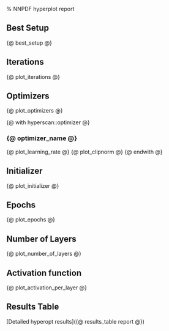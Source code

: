 % NNPDF hyperplot report

## Best Setup
{@ best_setup @}

## Iterations
{@ plot_iterations @}

## Optimizers
{@ plot_optimizers @}

{@ with hyperscan::optimizer @}
### {@ optimizer_name @}
{@ plot_learning_rate @}
{@ plot_clipnorm @}
{@ endwith @}

## Initializer
{@ plot_initializer @}

## Epochs
{@ plot_epochs @}

## Number of Layers
{@ plot_number_of_layers @}

## Activation function
{@ plot_activation_per_layer @}

## Results Table
[Detailed hyperopt results]({@ results_table report @})
